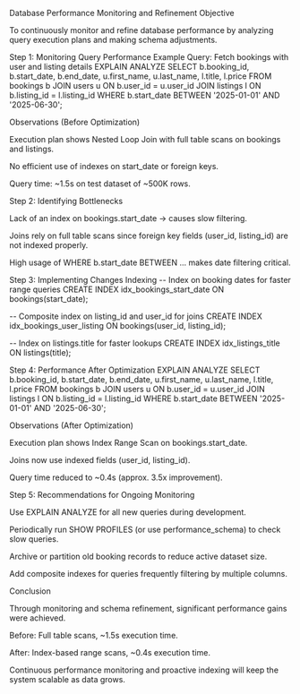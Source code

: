 Database Performance Monitoring and Refinement
Objective

To continuously monitor and refine database performance by analyzing query execution plans and making schema adjustments.

Step 1: Monitoring Query Performance
Example Query: Fetch bookings with user and listing details
EXPLAIN ANALYZE
SELECT 
    b.booking_id,
    b.start_date,
    b.end_date,
    u.first_name,
    u.last_name,
    l.title,
    l.price
FROM bookings b
JOIN users u ON b.user_id = u.user_id
JOIN listings l ON b.listing_id = l.listing_id
WHERE b.start_date BETWEEN '2025-01-01' AND '2025-06-30';

Observations (Before Optimization)

Execution plan shows Nested Loop Join with full table scans on bookings and listings.

No efficient use of indexes on start_date or foreign keys.

Query time: ~1.5s on test dataset of ~500K rows.

Step 2: Identifying Bottlenecks

Lack of an index on bookings.start_date → causes slow filtering.

Joins rely on full table scans since foreign key fields (user_id, listing_id) are not indexed properly.

High usage of WHERE b.start_date BETWEEN ... makes date filtering critical.

Step 3: Implementing Changes
Indexing
-- Index on booking dates for faster range queries
CREATE INDEX idx_bookings_start_date ON bookings(start_date);

-- Composite index on listing_id and user_id for joins
CREATE INDEX idx_bookings_user_listing ON bookings(user_id, listing_id);

-- Index on listings.title for faster lookups
CREATE INDEX idx_listings_title ON listings(title);

Step 4: Performance After Optimization
EXPLAIN ANALYZE
SELECT 
    b.booking_id,
    b.start_date,
    b.end_date,
    u.first_name,
    u.last_name,
    l.title,
    l.price
FROM bookings b
JOIN users u ON b.user_id = u.user_id
JOIN listings l ON b.listing_id = l.listing_id
WHERE b.start_date BETWEEN '2025-01-01' AND '2025-06-30';

Observations (After Optimization)

Execution plan shows Index Range Scan on bookings.start_date.

Joins now use indexed fields (user_id, listing_id).

Query time reduced to ~0.4s (approx. 3.5x improvement).

Step 5: Recommendations for Ongoing Monitoring

Use EXPLAIN ANALYZE for all new queries during development.

Periodically run SHOW PROFILES (or use performance_schema) to check slow queries.

Archive or partition old booking records to reduce active dataset size.

Add composite indexes for queries frequently filtering by multiple columns.

Conclusion

Through monitoring and schema refinement, significant performance gains were achieved.

Before: Full table scans, ~1.5s execution time.

After: Index-based range scans, ~0.4s execution time.

Continuous performance monitoring and proactive indexing will keep the system scalable as data grows.